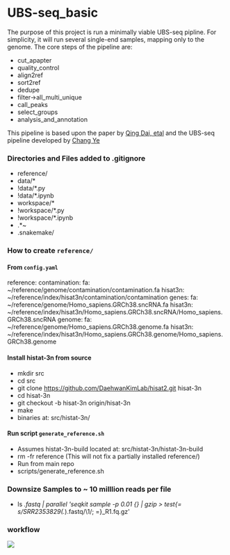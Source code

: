 # UBS-seq_basic

The purpose of this project is run a minimally viable UBS-seq pipline. For simplicity, it will run several single-end samples, mapping only to the genome. The core steps of the pipeline are:
- cut_apapter
- quality_control
- align2ref
- sort2ref
- dedupe
- filter->all_multi_unique
- call_peaks
- select_groups
- analysis_and_annotation

This pipeline is based upon the paper by [Qing Dai, etal](https://doi.org/10.1038/s41587-023-02034-w) and the UBS-seq pipeline developed by [Chang Ye](https://github.com/y9c/m5C-UBSseq)


### Directories and Files added to .gitignore

- reference/
- data/*
- !data/*.py
- !data/*.ipynb
- workspace/*
- !workspace/*.py
- !workspace/*.ipynb
- .*~
- .snakemake/


### How to create `reference/`

#### From `config.yaml`

reference:
  contamination:
    fa: ~/reference/genome/contamination/contamination.fa
    hisat3n: ~/reference/index/hisat3n/contamination/contamination
  genes:
    fa: ~/reference/genome/Homo_sapiens.GRCh38.sncRNA.fa
    hisat3n: ~/reference/index/hisat3n/Homo_sapiens.GRCh38.sncRNA/Homo_sapiens.GRCh38.sncRNA
  genome:
    fa: ~/reference/genome/Homo_sapiens.GRCh38.genome.fa
    hisat3n: ~/reference/index/hisat3n/Homo_sapiens.GRCh38.genome/Homo_sapiens.GRCh38.genome

#### Install histat-3n from source 
- mkdir src
- cd src
- git clone https://github.com/DaehwanKimLab/hisat2.git hisat-3n
- cd hisat-3n
- git checkout -b hisat-3n origin/hisat-3n
- make
- binaries at: src/histat-3n/

#### Run script `generate_reference.sh`
- Assumes histat-3n-build located at:  src/histat-3n/histat-3n-build
- rm -fr reference (This will not fix a partially installed reference/)
- Run from main repo
- scripts/generate_reference.sh

### Downsize Samples to ~ 10 milllion reads per file
- ls *.fastq | parallel 'seqkit sample -p 0.01 {} | gzip > test{= s/SRR2353829(.*)\.fastq/\1/; =}_R1.fq.gz'


### workflow

![](./docs/flow.svg)
